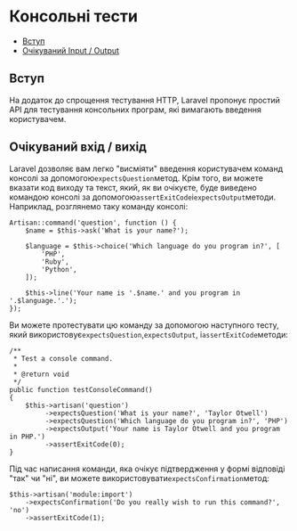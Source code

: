 # Консольні тести

-   [Вступ](#introduction)
-   [Очікуваний Input / Output](#expecting-input-and-output)

<a name="introduction"></a>

## Вступ

На додаток до спрощення тестування HTTP, Laravel пропонує простий API для тестування консольних програм, які вимагають введення користувачем.

<a name="expecting-input-and-output"></a>

## Очікуваний вхід / вихід

Laravel дозволяє вам легко "висміяти" введення користувачем команд консолі за допомогою`expectsQuestion`метод. Крім того, ви можете вказати код виходу та текст, який, як ви очікуєте, буде виведено командою консолі за допомогою`assertExitCode`і`expectsOutput`методи. Наприклад, розглянемо таку команду консолі:

    Artisan::command('question', function () {
        $name = $this->ask('What is your name?');

        $language = $this->choice('Which language do you program in?', [
            'PHP',
            'Ruby',
            'Python',
        ]);

        $this->line('Your name is '.$name.' and you program in '.$language.'.');
    });

Ви можете протестувати цю команду за допомогою наступного тесту, який використовує`expectsQuestion`,`expectsOutput`, і`assertExitCode`методи:

    /**
     * Test a console command.
     *
     * @return void
     */
    public function testConsoleCommand()
    {
        $this->artisan('question')
             ->expectsQuestion('What is your name?', 'Taylor Otwell')
             ->expectsQuestion('Which language do you program in?', 'PHP')
             ->expectsOutput('Your name is Taylor Otwell and you program in PHP.')
             ->assertExitCode(0);
    }

Під час написання команди, яка очікує підтвердження у формі відповіді "так" чи "ні", ви можете використовувати`expectsConfirmation`метод:

    $this->artisan('module:import')
        ->expectsConfirmation('Do you really wish to run this command?', 'no')
        ->assertExitCode(1);
